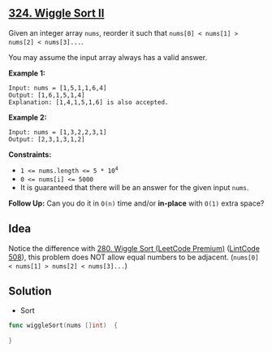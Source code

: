 ## [324. Wiggle Sort II](https://leetcode.com/problems/wiggle-sort-ii/)


Given an integer array `nums`, reorder it such that `nums[0] < nums[1] > nums[2] < nums[3]...`.

You may assume the input array always has a valid answer.

**Example 1:**

```
Input: nums = [1,5,1,1,6,4]
Output: [1,6,1,5,1,4]
Explanation: [1,4,1,5,1,6] is also accepted.
```

**Example 2:**

```
Input: nums = [1,3,2,2,3,1]
Output: [2,3,1,3,1,2]
```

**Constraints:**

*   <code>1 <= nums.length <= 5 * 10<sup>4</sup></code>
*   `0 <= nums[i] <= 5000`
*   It is guaranteed that there will be an answer for the given input `nums`.

**Follow Up:** Can you do it in `O(n)` time and/or **in-place** with `O(1)` extra space?



## Idea

Notice the difference with [280. Wiggle Sort (LeetCode Premium)](https://leetcode.com/problems/wiggle-sort/) ([LintCode 508](https://www.lintcode.com/problem/508/)), this problem does NOT allow equal numbers to be adjacent. (`nums[0] < nums[1] > nums[2] < nums[3]...`)



## Solution

- Sort

```go
func wiggleSort(nums []int)  {
    
}
```